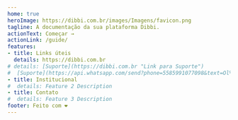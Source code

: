 ```yaml
---
home: true
heroImage: https://dibbi.com.br/images/Imagens/favicon.png
tagline: A documentação da sua plataforma Dibbi.
actionText: Começar →
actionLink: /guide/
features:
- title: Links úteis
  details: https://dibbi.com.br
# details: [Suporte](https://dibbi.com.br "Link para Suporte")
#  [Suporte](https://api.whatsapp.com/send?phone=5585991077098&text=Ol%C3%A1,%20estou%20vindo%20do%20site%20e%20gostaria%20de%20mais%20informa%C3%A7%C3%B5es%20sobre%20a%20Dibbi)
- title: Institucional
#  details: Feature 2 Description
- title: Contato
#  details: Feature 3 Description
footer: Feito com ❤️
---
```

